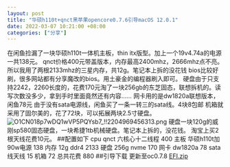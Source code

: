 ```yaml
---
layout: post
title: "华硕h110t+qnct黑苹果opencore0.7.6引导macOS 12.0.1"
date: 2022-03-07 10:21:00 +08:00
categories: ["分享"]
---
```


在闲鱼捡漏了一块华硕h110t一体机主板，thin itx版型。加上一个19v4.74a的电源一共138元。
qnct价格400元带盖版本，内存最高2400mhz，2666mhz点不亮。
所以我用了两根2133mhz的三星内存，共12g。笔记本上拆的没花钱
bios比较好刷，很多网站都有分享魔改的bios。用土豪金的编程器刷入即可。
硬盘由于只支持2242，2260长度的，花费170元淘了一块256gb的东芝固态，联想拆机的。读写次数没多少，拿到手时里面竟然还有内容……
网卡用的是dw1820a联想版本，闲鱼78元
由于没有sata电源线，闲鱼买了一条一转三的sata线。4块8包邮
机箱就采用了固尔美的，花了72块，可以拓展两块2.5寸硬盘。
![O1CN018p7wDQ1wVP5PQYsb7_!!2204969456313.png][1]
硬盘一块120g的威刚sp580固态硬盘，一块希捷1tb机械硬盘。笔记本上拆的，没花钱。
淘宝上买2根天线花费10元。
##配置如下
cpu qnct 六核心十二线程 400
主板 华硕h110t加90w电源 138
内存 12g ddr4 2133
硬盘 256g nvme        170
网卡 dw1820a          78
sata线天线             15
机箱                  72
总共花费 880
##引导下载
更新至oc0.7.8
[EFI.zip][2]


  [1]: https://blogcdn.asbid.cn/2021/12/04/1638599453.png
  [2]: https://blogcdn.asbid.cn/2022/03/07/1646619645.zip